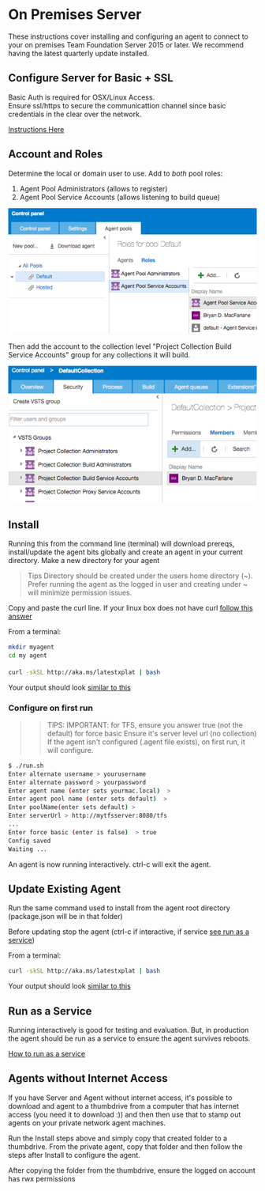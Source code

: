 # On Premises Server

These instructions cover installing and configuring an agent to connect to your on premises Team Foundation Server 2015 or later.  We recommend having the latest quarterly update installed.

## Configure Server for Basic + SSL

Basic Auth is required for OSX/Linux Access.  
Ensure ssl/https to secure the communicattion channel since basic credentials in the clear over the network.

[Instructions Here](https://github.com/Microsoft/tfs-cli/blob/master/docs/configureBasicAuth.md)

## Account and Roles

Determine the local or domain user to use.  Add to *both* pool roles:

  1. Agent Pool Administrators (allows to register)
  2. Agent Pool Service Accounts (allows listening to build queue)

![Agent Roles](roles.png "Agent Roles")

Then add the account to the collection level "Project Collection Build Service Accounts" group for any collections it will build.

![Project Collection Build Service Accounts](buildsvc.png "Project Collection Build Service Accounts")

## Install

Running this from the command line (terminal) will download prereqs, install/update the agent bits globally and create an agent in your current directory.  Make a new directory for your agent

> Tips 
> Directory should be created under the users home directory (~).  
> Prefer running the agent as the logged in user and creating under ~ will minimize permission issues.

Copy and paste the curl line.  If your linux box does not have curl [follow this answer](http://askubuntu.com/questions/259681/the-program-curl-is-currently-not-installed)

From a terminal:
```bash
mkdir myagent
cd my agent

curl -skSL http://aka.ms/latestxplat | bash
```
Your output should look [similar to this](sampleoutput.md)

### Configure on first run

>> TIPS:
>> IMPORTANT: for TFS, ensure you answer true (not the default) for force basic
>> Ensure it's server level url (no collection)
>> If the agent isn't configured (.agent file exists), on first run, it will configure.

```bash
$ ./run.sh
Enter alternate username > yourusername
Enter alternate password > yourpassword
Enter agent name (enter sets yourmac.local)  > 
Enter agent pool name (enter sets default)  > 
Enter poolName(enter sets default) > 
Enter serverUrl > http://mytfsserver:8080/tfs
...
Enter force basic (enter is false)  > true
Config saved
Waiting ...
```

An agent is now running interactively.  ctrl-c will exit the agent.

## Update Existing Agent

Run the same command used to install from the agent root directory (package.json will be in that folder)

Before updating stop the agent (ctrl-c if interactive, if service [see run as a service](service.md))

From a terminal:
```bash
curl -skSL http://aka.ms/latestxplat | bash
```
Your output should look [similar to this](sampleoutput.md)

## Run as a Service

Running interactively is good for testing and evaluation.  But, in production the agent should be run as a service
to ensure the agent survives reboots.

[How to run as a service](service.md)


## Agents without Internet Access

If you have Server and Agent without internet access, it's possible to download and agent to a thumbdrive from a computer that has internet access (you need it to download :)) and then then use that to stamp out agents on your private network agent machines.

Run the Install steps above and simply copy that created folder to a thumbdrive.  From the private agent, copy that folder and then follow the steps after Install to configure the agent.

After copying the folder from the thumbdrive, ensure the logged on account has rwx permissions
